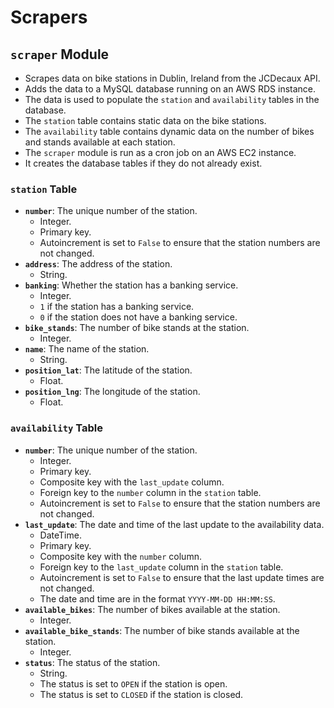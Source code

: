 # Scrapers

## `scraper` Module

- Scrapes data on bike stations in Dublin, Ireland from the JCDecaux API.
- Adds the data to a MySQL database running on an AWS RDS instance.
- The data is used to populate the `station` and `availability` tables in the database.
- The `station` table contains static data on the bike stations.
- The `availability` table contains dynamic data on the number of bikes and stands available at each station.
- The `scraper` module is run as a cron job on an AWS EC2 instance.
- It creates the database tables if they do not already exist.

### `station` Table

- **`number`**: The unique number of the station.
    - Integer.
    - Primary key.
    - Autoincrement is set to `False` to ensure that the station numbers are not changed.
- **`address`**: The address of the station.
    - String.
- **`banking`**: Whether the station has a banking service.
    - Integer.
    - `1` if the station has a banking service.
    - `0` if the station does not have a banking service.
- **`bike_stands`**: The number of bike stands at the station.
    - Integer.
- **`name`**: The name of the station.
    - String.
- **`position_lat`**: The latitude of the station.
    - Float.
- **`position_lng`**: The longitude of the station.
    - Float.

### `availability` Table

- **`number`**: The unique number of the station.
    - Integer.
    - Primary key.
    - Composite key with the `last_update` column.
    - Foreign key to the `number` column in the `station` table.
    - Autoincrement is set to `False` to ensure that the station numbers are not changed.
- **`last_update`**: The date and time of the last update to the availability data.
    - DateTime.
    - Primary key.
    - Composite key with the `number` column.
    - Foreign key to the `last_update` column in the `station` table.
    - Autoincrement is set to `False` to ensure that the last update times are not changed.
    - The date and time are in the format `YYYY-MM-DD HH:MM:SS`.
- **`available_bikes`**: The number of bikes available at the station.
    - Integer.
- **`available_bike_stands`**: The number of bike stands available at the station.
    - Integer.
- **`status`**: The status of the station.
    - String.
    - The status is set to `OPEN` if the station is open.
    - The status is set to `CLOSED` if the station is closed.
